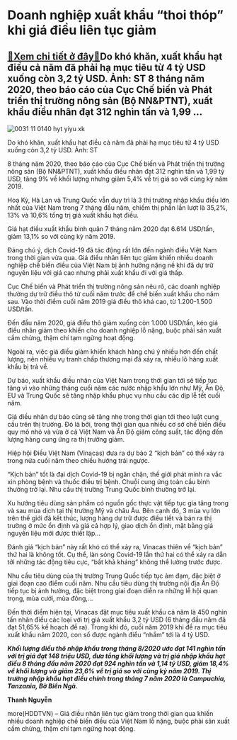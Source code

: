 Doanh nghiệp xuất khẩu “thoi thóp” khi giá điều liên tục giảm
=============================================================

[:gift:Xem chi tiết ở đây:gift:](https://hddtvn.com/doanh-nghiep-xuat-khau-thoi-thop-khi-gia-dieu-lien-tuc-giam/)Do khó khăn, xuất khẩu hạt điều cả năm đã phải hạ mục tiêu từ 4 tỷ USD xuống còn 3,2 tỷ USD. Ảnh: ST 8 tháng năm 2020, theo báo cáo của Cục Chế biến và Phát triển thị trường nông sản (Bộ NN&PTNT), xuất khẩu điều nhân đạt 312 nghìn tấn và 1,99 …
----------------------------------------------------------------------------------------------------------------------------------------------------------------------------------------------------------------------------------------------------





![0031 11 0140 hyt yiyu xk](https://haiquanonline.com.vn/stores/news_dataimages/hoannm/072020/30/17/0031_11-0140_hYt_YiYu_xk.jpg?rt=20200907153419 "Do khó khăn, xuất khẩu hạt điều cả năm dự báo phải hạ mục tiêu từ 4 tỷ USD xuống còn 3 tỷ USD.	Ảnh: ST")


Do khó khăn, xuất khẩu hạt điều cả năm đã phải hạ mục tiêu từ 4 tỷ USD xuống còn 3,2 tỷ USD. Ảnh: ST



8 tháng năm 2020, theo báo cáo của Cục Chế biến và Phát triển thị trường nông sản (Bộ NN&PTNT), xuất khẩu điều nhân đạt 312 nghìn tấn và 1,99 tỷ USD, tăng 9% về khối lượng nhưng giảm 5,4% về trị giá so với cùng kỳ năm 2019.


Hoa Kỳ, Hà Lan và Trung Quốc vẫn duy trì là 3 thị trường nhập khẩu điều lớn nhất của Việt Nam trong 7 tháng đầu năm, chiếm thị phần lần lượt là 35,2%, 13% và 10,6% tổng trị giá xuất khẩu hạt điều.


Giá hạt điều xuất khẩu bình quân 7 tháng năm 2020 đạt 6.614 USD/tấn, giảm 13,1% so với cùng kỳ năm 2019.


Đáng chú ý, dịch Covid-19 đã tác động rất lớn đến ngành điều Việt Nam trong thời gian vừa qua. Giá điều nhân liên tục giảm khiến nhiều doanh nghiệp chế biến điều của Việt Nam bị ảnh hưởng nặng nề khi đã dự trữ nguyên liệu với giá cao nhưng phải xuất khẩu đi với giá thấp.


Cục Chế biến và Phát triển thị trường nông sản nêu rõ, các doanh nghiệp thường dự trữ điều thô từ cuối năm trước để chế biến xuất khẩu cho năm sau. Vào thời điểm cuối năm 2019 giá điều thô khá cao, từ 1.200-1.500 USD/tấn.


Đến đầu năm 2020, giá điều thô giảm xuống còn 1.000 USD/tấn, kéo giá điều nhân giảm theo khiến cho doanh nghiệp lỗ nặng, buộc phải sản xuất cầm chừng, thậm chí tạm ngừng hoạt động.


Ngoài ra, việc giá điều giảm khiến khách hàng chú ý nhiều hơn đến chất lượng, nên nhiều vụ tranh chấp thương mại đã xảy ra, nhiều lô hàng xuất khẩu bị trả về.


Dự báo, xuất khẩu điều nhân của Việt Nam trong thời gian tới sẽ tiếp tục tăng vì vào những tháng cuối năm các nước nhập khẩu lớn như Mỹ, Ấn Độ, EU và Trung Quốc sẽ tăng nhập khẩu phục vụ nhu cầu các dịp lễ tết cuối năm.


Giá điều nhân dự báo cũng sẽ tăng nhẹ trong thời gian tới theo luật cung cầu trên thị trường. Đó là bởi, trong thời gian qua nhiều cơ sở chế biến điều quy mô nhỏ và vừa ở cả Việt Nam và Ấn Độ giảm công suất, tác động đến lượng hàng cung ứng ra thị trường giảm.


Hiệp hội Điều Việt Nam (Vinacas) đưa ra dự báo 2 “kịch bản” có thể xảy ra trong nửa cuối năm theo chiều hướng trái ngược.


“Kịch bản” tốt là đại dịch Covid-19 bị ngăn chặn, thế giới phát minh ra vắc xin phòng bệnh và thuốc điều trị bệnh. Chuỗi cung ứng toàn cầu bình thường trở lại. Nhu cầu thị trường Trung Quốc bình thường trở lại.


Xu hướng tiêu dùng sản phẩm có nguồn gốc thực vật tiếp tục gia tăng trong và sau mùa dịch tại thị trường Mỹ và châu Âu. Bên cạnh đó, 3 mùa vụ lớn trên thế giới đã kết thúc, lượng hàng dự trữ được điều tiết và bán ra thị trường ở mức ổn định và giá cả hợp lý, giao dịch ổn định, mặt bằng giá nguyên liệu mới được thiết lập…


Đánh giá “kịch bản” này rất khó có thể xảy ra, Vinacas thiên về “kịch bản” thứ hai là không tốt. Cụ thể, làn sóng Covid-19 lần thứ hai có thể xảy ra dẫn tới những tác động tiêu cực, “bất khả kháng” không thể lường trước được.


Nhu cầu tiêu dùng của thị trường Trung Quốc tiếp tục ảm đạm, đặc biệt ở giai đoạn cao điểm cuối năm. Nhu cầu tiêu dùng thị trường nội địa Ấn Độ tiếp tục bị ảnh hưởng, đặc biệt trong giai đoạn diễn ra những lễ hội quan trọng, mùa cưới, mùa đông,…


Đến thời điểm hiện tại, Vinacas đặt mục tiêu xuất khẩu cả năm là 450 nghìn tấn nhân điều các loại với trị giá xuất khẩu 3,2 tỷ USD (6 tháng đầu năm đã đạt 51,65% kế hoạch đề ra). Trong khi đó, cuối năm 2019 khi đề ra mục tiêu xuất khẩu năm 2020, con số được ngành điều “nhắm” tới là 4 tỷ USD.





***Khối lượng điều thô nhập khẩu trong tháng 8/2020 ước đạt 141 nghìn tấn với trị giá đạt 148 triệu USD, đưa tổng khối lượng và trị giá nhập khẩu hạt điều 8 tháng đầu năm 2020 đạt 924 nghìn tấn và 1,14 tỷ USD, giảm 18,4% về khối lượng và giảm 23,6% về trị giá so với cùng kỳ năm 2019. Thị trường nhập khẩu hạt điều chính trong tháng 7 năm 2020 là Campuchia, Tanzania, Bờ Biển Ngà.***




**Thanh Nguyễn**



more(HDDTVN) – Giá điều nhân liên tục giảm trong thời gian qua khiến nhiều doanh nghiệp chế biến điều của Việt Nam lỗ nặng, buộc phải sản xuất cầm chừng, thậm chí tạm ngừng hoạt động.

